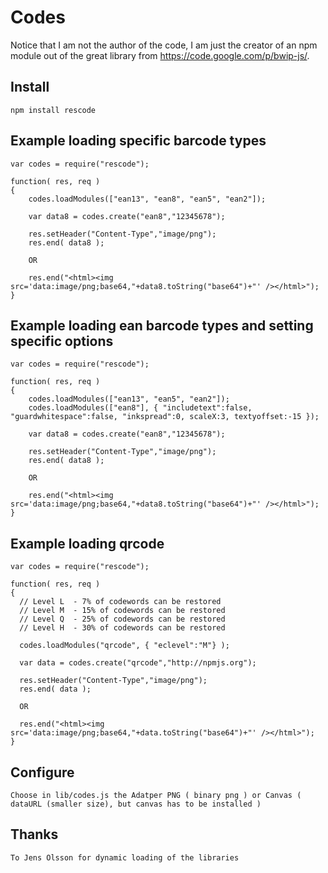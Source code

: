 Codes
=========
Notice that I am not the author of the code, I am just the creator of an npm module out of the great library from https://code.google.com/p/bwip-js/.

Install
---------
	npm install rescode	
	
Example loading specific barcode types
---------------------------------------
	var codes = require("rescode");

	function( res, req ) 
	{
		codes.loadModules(["ean13", "ean8", "ean5", "ean2"]);
		
		var data8 = codes.create("ean8","12345678");
        
        res.setHeader("Content-Type","image/png");
		res.end( data8 );
        
        OR
        
        res.end("<html><img src='data:image/png;base64,"+data8.toString("base64")+"' /></html>");
	}	
	
Example loading ean barcode types and setting specific options
--------------------------------------------------------------------
	var codes = require("rescode");

	function( res, req ) 
	{
		codes.loadModules(["ean13", "ean5", "ean2"]);		
        codes.loadModules(["ean8"], { "includetext":false, "guardwhitespace":false, "inkspread":0, scaleX:3, textyoffset:-15 });
		        
		var data8 = codes.create("ean8","12345678");
        
        res.setHeader("Content-Type","image/png");
		res.end( data8 );
        
        OR
        
        res.end("<html><img src='data:image/png;base64,"+data8.toString("base64")+"' /></html>");
	}	
		
Example loading qrcode
----------------------------------------------------------------------------

	var codes = require("rescode");

	function( res, req ) 
	{
      // Level L  - 7% of codewords can be restored
      // Level M  - 15% of codewords can be restored
      // Level Q  - 25% of codewords can be restored
      // Level H  - 30% of codewords can be restored
      
      codes.loadModules("qrcode", { "eclevel":"M"} );  
      
      var data = codes.create("qrcode","http://npmjs.org");
        
      res.setHeader("Content-Type","image/png");
      res.end( data );
      
      OR
      
      res.end("<html><img src='data:image/png;base64,"+data.toString("base64")+"' /></html>");
	}


Configure
---------
    Choose in lib/codes.js the Adatper PNG ( binary png ) or Canvas ( dataURL (smaller size), but canvas has to be installed )

	
Thanks
---------
    To Jens Olsson for dynamic loading of the libraries
  